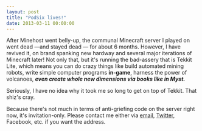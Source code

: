 ```yaml
---
layout: post
title: "PodSix lives!"
date: 2013-03-11 00:00:00
---
```


After Minehost went belly-up, the communal Minecraft server I played on went dead —and stayed dead — for about 6 months. However, I have revived it, on brand spanking new hardway and several major iterations of Minecraft later! Not only that, but it's running the bad-assery that is Tekkit Lite, which means you can do crazy things like build automated mining robots, write simple computer programs **in-game**, harness the power of volcanoes, ***even create whole new dimensions via books like in Myst.***

Seriously, I have no idea why it took me so long to get on top of Tekkit. That shiz's cray. 

Because there's not much in terms of anti-griefing code on the server right now, it's invitation-only. Please contact me either via [email](http://aendrew.com/contact), [Twitter](http://twitter.com/aendrew), Facebook, etc. if you want the address.